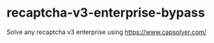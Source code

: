 # recaptcha-v3-enterprise-bypass
Solve any recaptcha v3 enterprise using https://www.capsolver.com/



                                            
